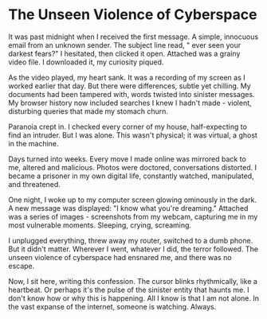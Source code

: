 # The Unseen Violence of Cyberspace

It was past midnight when I received the first message. A simple, innocuous email from an unknown sender. The subject line read, " ever seen your darkest fears?" I hesitated, then clicked it open. Attached was a grainy video file. I downloaded it, my curiosity piqued. 

As the video played, my heart sank. It was a recording of my screen as I worked earlier that day. But there were differences, subtle yet chilling. My documents had been tampered with, words twisted into sinister messages. My browser history now included searches I knew I hadn't made - violent, disturbing queries that made my stomach churn. 

Paranoia crept in. I checked every corner of my house, half-expecting to find an intruder. But I was alone. This wasn't physical; it was virtual, a ghost in the machine. 

Days turned into weeks. Every move I made online was mirrored back to me, altered and malicious. Photos were doctored, conversations distorted. I became a prisoner in my own digital life, constantly watched, manipulated, and threatened. 

One night, I woke up to my computer screen glowing ominously in the dark. A new message was displayed: "I know what you're dreaming." Attached was a series of images - screenshots from my webcam, capturing me in my most vulnerable moments. Sleeping, crying, screaming. 

I unplugged everything, threw away my router, switched to a dumb phone. But it didn't matter. Wherever I went, whatever I did, the terror followed. The unseen violence of cyberspace had ensnared me, and there was no escape.

Now, I sit here, writing this confession. The cursor blinks rhythmically, like a heartbeat. Or perhaps it's the pulse of the sinister entity that haunts me. I don't know how or why this is happening. All I know is that I am not alone. In the vast expanse of the internet, someone is watching. Always.